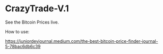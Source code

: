 # CrazyTrade-V.1
See the Bitcoin Prices live.


How to use:

https://juniordevjournal.medium.com/the-best-bitcoin-price-finder-journal-5-78bac6db6c39
